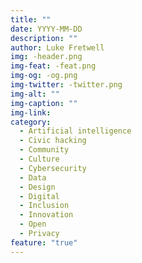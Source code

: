 ```yaml
---
title: ""
date: YYYY-MM-DD
description: ""
author: Luke Fretwell
img: -header.png
img-feat: -feat.png
img-og: -og.png
img-twitter: -twitter.png
img-alt: ""
img-caption: ""
img-link: 
category:
  - Artificial intelligence
  - Civic hacking
  - Community
  - Culture
  - Cybersecurity
  - Data
  - Design
  - Digital
  - Inclusion
  - Innovation
  - Open
  - Privacy
feature: "true"
---
```


